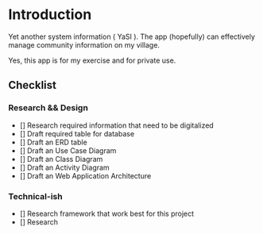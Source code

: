 # Introduction
Yet another system information ( YaSI ). 
The app (hopefully) can effectively manage community information on my village.

Yes, this app is for my exercise and for private use.


## Checklist

###  Research && Design
- [] Research required information that need to be digitalized
- [] Draft required table for database
- [] Draft an ERD table
- [] Draft an Use Case Diagram
- [] Draft an Class Diagram
- [] Draft an Activity Diagram
- [] Draft an Web Application Architecture

### Technical-ish
- [] Research framework that work best for this project
- [] Research
